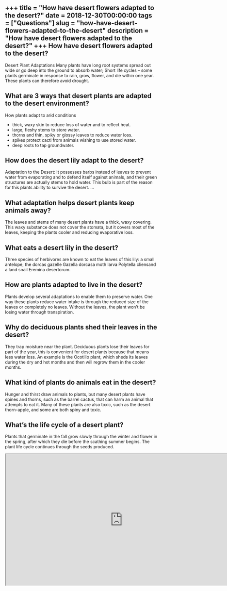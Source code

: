 +++
title = "How have desert flowers adapted to the desert?"
date = 2018-12-30T00:00:00
tags = ["Questions"]
slug = "how-have-desert-flowers-adapted-to-the-desert"
description = "How have desert flowers adapted to the desert?"
+++
How have desert flowers adapted to the desert?
----------------------------------------------

Desert Plant Adaptations Many plants have long root systems spread out wide or go deep into the ground to absorb water; Short life cycles – some plants germinate in response to rain, grow, flower, and die within one year. These plants can therefore avoid drought.

What are 3 ways that desert plants are adapted to the desert environment?
-------------------------------------------------------------------------

How plants adapt to arid conditions

- thick, waxy skin to reduce loss of water and to reflect heat.
- large, fleshy stems to store water.
- thorns and thin, spiky or glossy leaves to reduce water loss.
- spikes protect cacti from animals wishing to use stored water.
- deep roots to tap groundwater.

How does the desert lily adapt to the desert?
---------------------------------------------

Adaptation to the Desert: It possesses barbs instead of leaves to prevent water from evaporating and to defend itself against animals, and their green structures are actually stems to hold water. This bulb is part of the reason for this plants ability to survive the desert. …

What adaptation helps desert plants keep animals away?
------------------------------------------------------

The leaves and stems of many desert plants have a thick, waxy covering. This waxy substance does not cover the stomata, but it covers most of the leaves, keeping the plants cooler and reducing evaporative loss.

What eats a desert lily in the desert?
--------------------------------------

Three species of herbivores are known to eat the leaves of this lily: a small antelope, the dorcas gazelle Gazella dorcasa moth larva Polytella cliensand a land snail Eremina desertorum.

How are plants adapted to live in the desert?
---------------------------------------------

Plants develop several adaptations to enable them to preserve water. One way these plants reduce water intake is through the reduced size of the leaves or completely no leaves. Without the leaves, the plant won’t be losing water through transpiration.

Why do deciduous plants shed their leaves in the desert?
--------------------------------------------------------

They trap moisture near the plant. Deciduous plants lose their leaves for part of the year, this is convenient for desert plants because that means less water loss. An example is the Ocotillo plant, which sheds its leaves during the dry and hot months and then will regrow them in the cooler months.

What kind of plants do animals eat in the desert?
-------------------------------------------------

Hunger and thirst draw animals to plants, but many desert plants have spines and thorns, such as the barrel cactus, that can harm an animal that attempts to eat it. Many of these plants are also toxic, such as the desert thorn-apple, and some are both spiny and toxic.

What’s the life cycle of a desert plant?
----------------------------------------

Plants that germinate in the fall grow slowly through the winter and flower in the spring, after which they die before the scathing summer begins. The plant life cycle continues through the seeds produced.

<iframe allow="accelerometer; autoplay; clipboard-write; encrypted-media; gyroscope; picture-in-picture" allowfullscreen="" class="__youtube_prefs__  epyt-is-override  no-lazyload" data-no-lazy="1" data-origheight="433" data-origwidth="770" data-skipgform_ajax_framebjll="" height="433" id="_ytid_15389" loading="lazy" src="https://www.youtube.com/embed/uN6vbTyBr3w?enablejsapi=1&autoplay=0&cc_load_policy=0&cc_lang_pref=&iv_load_policy=1&loop=0&modestbranding=0&rel=1&fs=1&playsinline=0&autohide=2&theme=dark&color=red&controls=1&" title="YouTube player" width="770"></iframe>